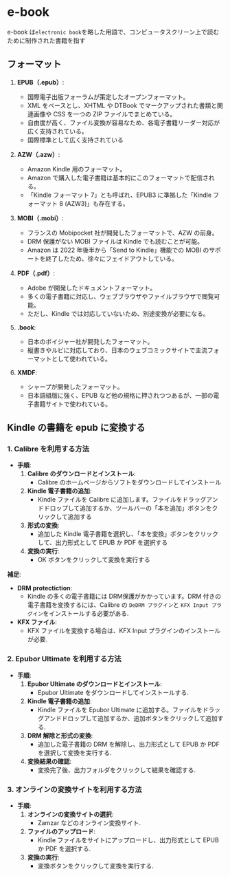 # e-book

e-book は`electronic book`を略した用語で、コンピュータスクリーン上で読むために制作された書籍を指す

## フォーマット

1. **EPUB（.epub）**:

   - 国際電子出版フォーラムが策定したオープンフォーマット。
   - XML をベースとし、XHTML や DTBook でマークアップされた書類と関連画像や CSS を一つの ZIP ファイルでまとめている。
   - 自由度が高く、ファイル変換が容易なため、各電子書籍リーダー対応が広く支持されている。
   - 国際標準として広く支持されている

2. **AZW（.azw）**:

   - Amazon Kindle 用のフォーマット。
   - Amazon で購入した電子書籍は基本的にこのフォーマットで配信される。
   - 「Kindle フォーマット 7」とも呼ばれ、EPUB3 に準拠した「Kindle フォーマット 8 (AZW3)」も存在する。

3. **MOBI（.mobi）**:

   - フランスの Mobipocket 社が開発したフォーマットで、AZW の前身。
   - DRM 保護がない MOBI ファイルは Kindle でも読むことが可能。
   - Amazon は 2022 年後半から「Send to Kindle」機能での MOBI のサポートを終了したため、徐々にフェイドアウトしている。

4. **PDF（.pdf）**:

   - Adobe が開発したドキュメントフォーマット。
   - 多くの電子書籍に対応し、ウェブブラウザやファイルブラウザで閲覧可能。
   - ただし、Kindle では対応していないため、別途変換が必要になる。

5. **.book**:

   - 日本のボイジャー社が開発したフォーマット。
   - 縦書きやルビに対応しており、日本のウェブコミックサイトで主流フォーマットとして使われている。

6. **XMDF**:
   - シャープが開発したフォーマット。
   - 日本語組版に強く、EPUB など他の規格に押されつつあるが、一部の電子書籍サイトで使われている。

## Kindle の書籍を epub に変換する

### 1. **Calibre を利用する方法**

- **手順**:
  1. **Calibre のダウンロードとインストール**:
     - Calibre のホームページからソフトをダウンロードしてインストール
  2. **Kindle 電子書籍の追加**:
     - Kindle ファイルを Calibre に追加します。ファイルをドラッグアンドドロップして追加するか、ツールバーの「本を追加」ボタンをクリックして追加する
  3. **形式の変換**:
     - 追加した Kindle 電子書籍を選択し、「本を変換」ボタンをクリックして、出力形式として EPUB か PDF を選択する
  4. **変換の実行**:
     - OK ボタンをクリックして変換を実行する

**補足**:

- **DRM protectiction**:
  - Kindle の多くの電子書籍には DRM保護がかかっています。DRM 付きの電子書籍を変換するには、Calibre の `DeDRM プラグイン`と `KFX Input プラグイン`をインストールする必要がある.
- **KFX ファイル**:
  - KFX ファイルを変換する場合は、KFX Input プラグインのインストールが必要.

### 2. **Epubor Ultimate を利用する方法**

- **手順**:
  1. **Epubor Ultimate のダウンロードとインストール**:
     - Epubor Ultimate をダウンロードしてインストールする.
  2. **Kindle 電子書籍の追加**:
     - Kindle ファイルを Epubor Ultimate に追加する。ファイルをドラッグアンドドロップして追加するか、追加ボタンをクリックして追加する.
  3. **DRM 解除と形式の変換**:
     - 追加した電子書籍の DRM を解除し、出力形式として EPUB か PDF を選択して変換を実行する.
  4. **変換結果の確認**:
     - 変換完了後、出力フォルダをクリックして結果を確認する.

### 3. **オンラインの変換サイトを利用する方法**

- **手順**:
  1. **オンラインの変換サイトの選択**:
     - Zamzar などのオンライン変換サイト.
  2. **ファイルのアップロード**:
     - Kindle ファイルをサイトにアップロードし、出力形式として EPUB か PDF を選択する.
  3. **変換の実行**:
     - 変換ボタンをクリックして変換を実行する.
